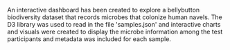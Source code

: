 An interactive dashboard has been created to explore a bellybutton biodiversity dataset that records microbes that colonize human navels.
The D3 library was used to read in the file 'samples.json' and interactive charts and visuals were created to display the microbe information among the test participants and metadata was included for each sample.
